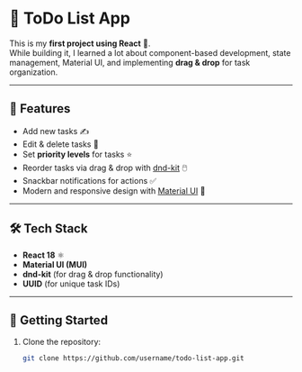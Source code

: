 # 📌 ToDo List App  

This is my **first project using React** 🎉.  
While building it, I learned a lot about component-based development, state management, Material UI, and implementing **drag & drop** for task organization.  

---


## 🚀 Features
- Add new tasks ✍️  
- Edit & delete tasks 📝  
- Set **priority levels** for tasks ⭐  
- Reorder tasks via drag & drop with [dnd-kit](https://dndkit.com/) 🖱️  
- Snackbar notifications for actions ✅  
- Modern and responsive design with [Material UI](https://mui.com/) 🎨  

---

## 🛠️ Tech Stack
- **React 18** ⚛️  
- **Material UI (MUI)**  
- **dnd-kit** (for drag & drop functionality)  
- **UUID** (for unique task IDs)  

---

## 📂 Getting Started
1. Clone the repository:
   ```bash
   git clone https://github.com/username/todo-list-app.git
